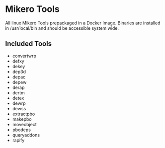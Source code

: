 # Mikero Tools

All linux Mikero Tools prepackaged in a Docker Image.
Binaries are installed in /usr/local/bin and should be accessible system wide.

## Included Tools

* convertwrp
* defxy
* dekey
* dep3d
* depac
* depew
* derap
* dertm
* detex
* dewrp
* dewss
* extractpbo
* makepbo
* moveobject
* pbodeps
* queryaddons
* rapify
